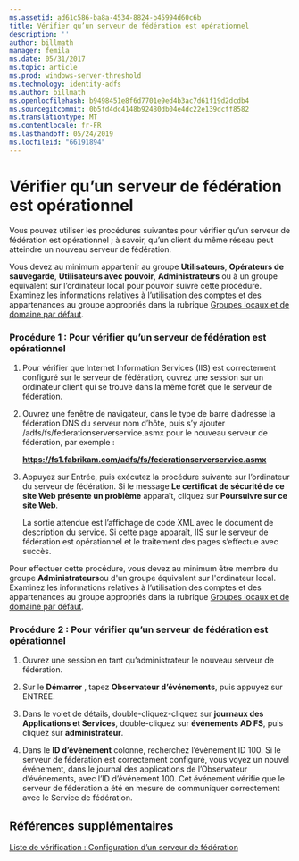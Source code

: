 ```yaml
---
ms.assetid: ad61c586-ba8a-4534-8824-b45994d60c6b
title: Vérifier qu’un serveur de fédération est opérationnel
description: ''
author: billmath
manager: femila
ms.date: 05/31/2017
ms.topic: article
ms.prod: windows-server-threshold
ms.technology: identity-adfs
ms.author: billmath
ms.openlocfilehash: b9498451e8f6d7701e9ed4b3ac7d61f19d2dcdb4
ms.sourcegitcommit: 0b5fd4dc4148b92480db04e4dc22e139dcff8582
ms.translationtype: MT
ms.contentlocale: fr-FR
ms.lasthandoff: 05/24/2019
ms.locfileid: "66191894"
---
```

# <a name="verify-that-a-federation-server-is-operational"></a>Vérifier qu’un serveur de fédération est opérationnel


Vous pouvez utiliser les procédures suivantes pour vérifier qu’un serveur de fédération est opérationnel ; à savoir, qu’un client du même réseau peut atteindre un nouveau serveur de fédération.  
  
Vous devez au minimum appartenir au groupe **Utilisateurs**, **Opérateurs de sauvegarde**, **Utilisateurs avec pouvoir**, **Administrateurs** ou à un groupe équivalent sur l’ordinateur local pour pouvoir suivre cette procédure.  Examinez les informations relatives à l’utilisation des comptes et des appartenances au groupe appropriés dans la rubrique [Groupes locaux et de domaine par défaut](https://go.microsoft.com/fwlink/?LinkId=83477).   
  
### <a name="procedure-1-to-verify-that-a-federation-server-is-operational"></a>Procédure 1 : Pour vérifier qu’un serveur de fédération est opérationnel  
  
1.  Pour vérifier que Internet Information Services \(IIS\) est correctement configuré sur le serveur de fédération, ouvrez une session sur un ordinateur client qui se trouve dans la même forêt que le serveur de fédération.  
  
2.  Ouvrez une fenêtre de navigateur, dans le type de barre d’adresse la fédération DNS du serveur nom d’hôte, puis s’y ajouter /adfs/fs/federationserverservice.asmx pour le nouveau serveur de fédération, par exemple :  
  
    **https://fs1.fabrikam.com/adfs/fs/federationserverservice.asmx**  
  
3.  Appuyez sur Entrée, puis exécutez la procédure suivante sur l’ordinateur du serveur de fédération. Si le message **Le certificat de sécurité de ce site Web présente un problème** apparaît, cliquez sur **Poursuivre sur ce site Web**.  
  
    La sortie attendue est l’affichage de code XML avec le document de description du service. Si cette page apparaît, IIS sur le serveur de fédération est opérationnel et le traitement des pages s’effectue avec succès.  
  
Pour effectuer cette procédure, vous devez au minimum être membre du groupe **Administrateurs**ou d'un groupe équivalent sur l'ordinateur local.  Examinez les informations relatives à l’utilisation des comptes et des appartenances au groupe appropriés dans la rubrique [Groupes locaux et de domaine par défaut](https://go.microsoft.com/fwlink/?LinkId=83477).   
  
### <a name="procedure-2-to-verify-that-a-federation-server-is-operational"></a>Procédure 2 : Pour vérifier qu’un serveur de fédération est opérationnel  
  
1.  Ouvrez une session en tant qu’administrateur le nouveau serveur de fédération.  
  
2.  Sur le **Démarrer** , tapez **Observateur d’événements**, puis appuyez sur ENTRÉE.  
  
3.  Dans le volet de détails, double-cliquez\-cliquez sur **journaux des Applications et Services**, double\-cliquez sur **événements AD FS**, puis cliquez sur **administrateur**.  
  
4.  Dans le **ID d’événement** colonne, recherchez l’évènement ID 100. Si le serveur de fédération est correctement configuré, vous voyez un nouvel événement, dans le journal des applications de l’Observateur d’événements, avec l’ID d’événement 100. Cet événement vérifie que le serveur de fédération a été en mesure de communiquer correctement avec le Service de fédération.  
  
## <a name="additional-references"></a>Références supplémentaires  
[Liste de vérification : Configuration d’un serveur de fédération](Checklist--Setting-Up-a-Federation-Server.md)  
  

